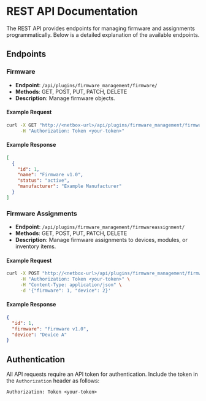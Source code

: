 # REST API Documentation

The REST API provides endpoints for managing firmware and assignments programmatically. Below is a detailed explanation of the available endpoints.

## Endpoints

### Firmware
- **Endpoint**: `/api/plugins/firmware_management/firmware/`
- **Methods**: GET, POST, PUT, PATCH, DELETE
- **Description**: Manage firmware objects.

#### Example Request
```bash
curl -X GET "http://<netbox-url>/api/plugins/firmware_management/firmware/" \
     -H "Authorization: Token <your-token>"
```

#### Example Response
```json
[
  {
    "id": 1,
    "name": "Firmware v1.0",
    "status": "active",
    "manufacturer": "Example Manufacturer"
  }
]
```

### Firmware Assignments
- **Endpoint**: `/api/plugins/firmware_management/firmwareassignment/`
- **Methods**: GET, POST, PUT, PATCH, DELETE
- **Description**: Manage firmware assignments to devices, modules, or inventory items.

#### Example Request
```bash
curl -X POST "http://<netbox-url>/api/plugins/firmware_management/firmwareassignment/" \
     -H "Authorization: Token <your-token>" \
     -H "Content-Type: application/json" \
     -d '{"firmware": 1, "device": 2}'
```

#### Example Response
```json
{
  "id": 1,
  "firmware": "Firmware v1.0",
  "device": "Device A"
}
```

## Authentication
All API requests require an API token for authentication. Include the token in the `Authorization` header as follows:
```
Authorization: Token <your-token>
```